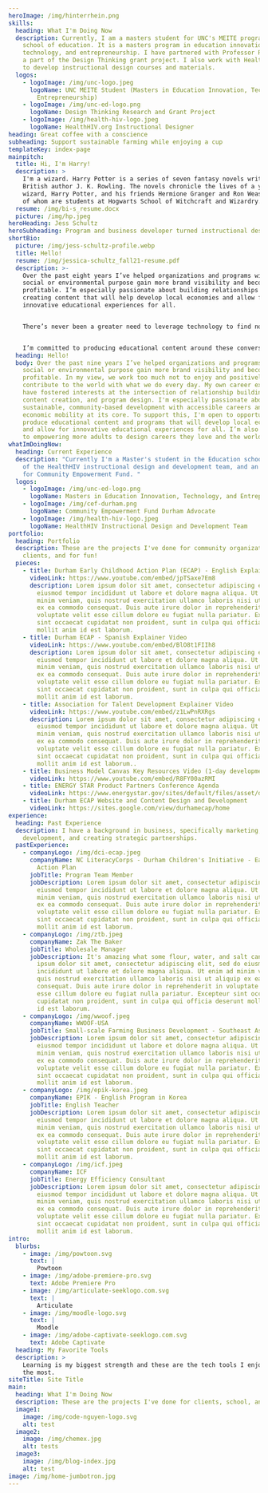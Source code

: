 ```yaml
---
heroImage: /img/hinterrhein.png
skills:
  heading: What I'm Doing Now
  description: Currently, I am a masters student for UNC's MEITE program in the
    school of education. It is a masters program in education innovation,
    technology, and entrepreneurship. I have partnered with Professor Ryoo to be
    a part of the Design Thinking grant project. I also work with HealthHIV.org
    to develop instructional design courses and materials.
  logos:
    - logoImage: /img/unc-logo.jpeg
      logoName: UNC MEITE Student (Masters in Education Innovation, Technology, and
        Entrepreneurship)
    - logoImage: /img/unc-ed-logo.png
      logoName: Design Thinking Research and Grant Project
    - logoImage: /img/health-hiv-logo.jpeg
      logoName: HealthHIV.org Instructional Designer
heading: Great coffee with a conscience
subheading: Support sustainable farming while enjoying a cup
templateKey: index-page
mainpitch:
  title: Hi, I'm Harry!
  description: >
    I'm a wizard. Harry Potter is a series of seven fantasy novels written by
    British author J. K. Rowling. The novels chronicle the lives of a young
    wizard, Harry Potter, and his friends Hermione Granger and Ron Weasley, all
    of whom are students at Hogwarts School of Witchcraft and Wizardry.
  resume: /img/bi-s_resume.docx
  picture: /img/hp.jpeg
heroHeading: Jess Schultz
heroSubheading: Program and business developer turned instructional designer.
shortBio:
  picture: /img/jess-schultz-profile.webp
  title: Hello!
  resume: /img/jessica-schultz_fall21-resume.pdf
  description: >-
    Over the past eight years I’ve helped organizations and programs with a
    social or environmental purpose gain more brand visibility and become more
    profitable. I’m especially passionate about building relationships and
    creating content that will help develop local economies and allow for
    innovative educational experiences for all.


    There’s never been a greater need to leverage technology to find novel approaches to issues such as workforce training, educational effectiveness, sustainable development, and community building than now.


    I’m committed to producing educational content around these conversations. I’m also dedicated to empowering more adults to design careers they love and the world needs!
  heading: Hello!
  body: Over the past nine years I’ve helped organizations and programs with a
    social or environmental purpose gain more brand visibility and become more
    profitable. In my view, we work too much not to enjoy and positively
    contribute to the world with what we do every day. My own career experiences
    have fostered interests at the intersection of relationship building,
    content creation, and program design. I'm especially passionate about
    sustainable, community-based development with accessible careers and
    economic mobility at its core. To support this, I'm open to opportunities to
    produce educational content and programs that will develop local economies
    and allow for innovative educational experiences for all. I’m also dedicated
    to empowering more adults to design careers they love and the world needs!
whatImDoingNow:
  heading: Current Experience
  description: "Currently I'm a Master's student in the Education school, a member
    of the HealthHIV instructional design and development team, and an advocate
    for Community Empowerment Fund. "
  logos:
    - logoImage: /img/unc-ed-logo.png
      logoName: Masters in Education Innovation, Technology, and Entrepreneurship
    - logoImage: /img/cef-durham.png
      logoName: Community Empowerment Fund Durham Advocate
    - logoImage: /img/health-hiv-logo.jpeg
      logoName: HealthHIV Instructional Design and Development Team
portfolio:
  heading: Portfolio
  description: These are the projects I've done for community organizations,
    clients, and for fun!
  pieces:
    - title: Durham Early Childhood Action Plan (ECAP) - English Explainer Video
      videoLink: https://www.youtube.com/embed/jpTSaxe7Em8
      description: Lorem ipsum dolor sit amet, consectetur adipiscing elit, sed do
        eiusmod tempor incididunt ut labore et dolore magna aliqua. Ut enim ad
        minim veniam, quis nostrud exercitation ullamco laboris nisi ut aliquip
        ex ea commodo consequat. Duis aute irure dolor in reprehenderit in
        voluptate velit esse cillum dolore eu fugiat nulla pariatur. Excepteur
        sint occaecat cupidatat non proident, sunt in culpa qui officia deserunt
        mollit anim id est laborum.
    - title: Durham ECAP - Spanish Explainer Video
      videoLink: https://www.youtube.com/embed/BlO8t1FIIh8
      description: Lorem ipsum dolor sit amet, consectetur adipiscing elit, sed do
        eiusmod tempor incididunt ut labore et dolore magna aliqua. Ut enim ad
        minim veniam, quis nostrud exercitation ullamco laboris nisi ut aliquip
        ex ea commodo consequat. Duis aute irure dolor in reprehenderit in
        voluptate velit esse cillum dolore eu fugiat nulla pariatur. Excepteur
        sint occaecat cupidatat non proident, sunt in culpa qui officia deserunt
        mollit anim id est laborum.
    - title: Association for Talent Development Explainer Video
      videoLink: https://www.youtube.com/embed/z1LwPnRXRgs
      description: Lorem ipsum dolor sit amet, consectetur adipiscing elit, sed do
        eiusmod tempor incididunt ut labore et dolore magna aliqua. Ut enim ad
        minim veniam, quis nostrud exercitation ullamco laboris nisi ut aliquip
        ex ea commodo consequat. Duis aute irure dolor in reprehenderit in
        voluptate velit esse cillum dolore eu fugiat nulla pariatur. Excepteur
        sint occaecat cupidatat non proident, sunt in culpa qui officia deserunt
        mollit anim id est laborum..
    - title: Business Model Canvas Key Resources Video (1-day development)
      videoLink: https://www.youtube.com/embed/R8FY00azRMI
    - title: ENERGY STAR Product Partners Conference Agenda
      videoLink: https://www.energystar.gov/sites/default/files/asset/document/2014_ES_Products_Partner_Meeting_Agenda.pdf
    - title: Durham ECAP Website and Content Design and Development
      videoLink: https://sites.google.com/view/durhamecap/home
experience:
  heading: Past Experience
  description: I have a background in business, specifically marketing, business
    development, and creating strategic partnerships.
  pastExperience:
    - companyLogo: /img/dci-ecap.jpeg
      companyName: NC LiteracyCorps - Durham Children's Initiative - Early Childhood
        Action Plan
      jobTitle: Program Team Member
      jobDescription: Lorem ipsum dolor sit amet, consectetur adipiscing elit, sed do
        eiusmod tempor incididunt ut labore et dolore magna aliqua. Ut enim ad
        minim veniam, quis nostrud exercitation ullamco laboris nisi ut aliquip
        ex ea commodo consequat. Duis aute irure dolor in reprehenderit in
        voluptate velit esse cillum dolore eu fugiat nulla pariatur. Excepteur
        sint occaecat cupidatat non proident, sunt in culpa qui officia deserunt
        mollit anim id est laborum.
    - companyLogo: /img/ztb.jpeg
      companyName: Zak The Baker
      jobTitle: Wholesale Manager
      jobDescription: It's amazing what some flour, water, and salt can do. Lorem
        ipsum dolor sit amet, consectetur adipiscing elit, sed do eiusmod tempor
        incididunt ut labore et dolore magna aliqua. Ut enim ad minim veniam,
        quis nostrud exercitation ullamco laboris nisi ut aliquip ex ea commodo
        consequat. Duis aute irure dolor in reprehenderit in voluptate velit
        esse cillum dolore eu fugiat nulla pariatur. Excepteur sint occaecat
        cupidatat non proident, sunt in culpa qui officia deserunt mollit anim
        id est laborum.
    - companyLogo: /img/wwoof.jpeg
      companyName: WWOOF-USA
      jobTitle: Small-scale Farming Business Development - Southeast Asia
      jobDescription: Lorem ipsum dolor sit amet, consectetur adipiscing elit, sed do
        eiusmod tempor incididunt ut labore et dolore magna aliqua. Ut enim ad
        minim veniam, quis nostrud exercitation ullamco laboris nisi ut aliquip
        ex ea commodo consequat. Duis aute irure dolor in reprehenderit in
        voluptate velit esse cillum dolore eu fugiat nulla pariatur. Excepteur
        sint occaecat cupidatat non proident, sunt in culpa qui officia deserunt
        mollit anim id est laborum.
    - companyLogo: /img/epik-korea.jpeg
      companyName: EPIK - English Program in Korea
      jobTitle: English Teacher
      jobDescription: Lorem ipsum dolor sit amet, consectetur adipiscing elit, sed do
        eiusmod tempor incididunt ut labore et dolore magna aliqua. Ut enim ad
        minim veniam, quis nostrud exercitation ullamco laboris nisi ut aliquip
        ex ea commodo consequat. Duis aute irure dolor in reprehenderit in
        voluptate velit esse cillum dolore eu fugiat nulla pariatur. Excepteur
        sint occaecat cupidatat non proident, sunt in culpa qui officia deserunt
        mollit anim id est laborum.
    - companyLogo: /img/icf.jpeg
      companyName: ICF
      jobTitle: Energy Efficiency Consultant
      jobDescription: Lorem ipsum dolor sit amet, consectetur adipiscing elit, sed do
        eiusmod tempor incididunt ut labore et dolore magna aliqua. Ut enim ad
        minim veniam, quis nostrud exercitation ullamco laboris nisi ut aliquip
        ex ea commodo consequat. Duis aute irure dolor in reprehenderit in
        voluptate velit esse cillum dolore eu fugiat nulla pariatur. Excepteur
        sint occaecat cupidatat non proident, sunt in culpa qui officia deserunt
        mollit anim id est laborum.
intro:
  blurbs:
    - image: /img/powtoon.svg
      text: |
        Powtoon
    - image: /img/adobe-premiere-pro.svg
      text: Adobe Premiere Pro
    - image: /img/articulate-seeklogo.com.svg
      text: |
        Articulate
    - image: /img/moodle-logo.svg
      text: |
        Moodle
    - image: /img/adobe-captivate-seeklogo.com.svg
      text: Adobe Captivate
  heading: My Favorite Tools
  description: >
    Learning is my biggest strength and these are the tech tools I enjoy using
    the most. 
siteTitle: Site Title
main:
  heading: What I'm Doing Now
  description: These are the projects I've done for clients, school, and for fun!
  image1:
    image: /img/code-nguyen-logo.svg
    alt: test
  image2:
    image: /img/chemex.jpg
    alt: tests
  image3:
    image: /img/blog-index.jpg
    alt: test
image: /img/home-jumbotron.jpg
---
```

